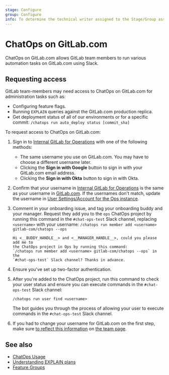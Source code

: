 ```yaml
---
stage: Configure
group: Configure
info: To determine the technical writer assigned to the Stage/Group associated with this page, see https://about.gitlab.com/handbook/engineering/ux/technical-writing/#assignments
---
```


# ChatOps on GitLab.com

ChatOps on GitLab.com allows GitLab team members to run various automation tasks on GitLab.com using Slack.

## Requesting access

GitLab team-members may need access to ChatOps on GitLab.com for administration
tasks such as:

- Configuring feature flags.
- Running `EXPLAIN` queries against the GitLab.com production replica.
- Get deployment status of all of our environments or for a specific commit: `/chatops run auto_deploy status [commit_sha]`

To request access to ChatOps on GitLab.com:

1. Sign in to [Internal GitLab for Operations](https://ops.gitlab.net/users/sign_in)
   with one of the following methods:

   - The same username you use on GitLab.com. You may have to choose a different
     username later.
   - Clicking the **Sign in with Google** button to sign in with your GitLab.com email address.
   - Clicking the **Sign in with Okta** button to sign in with Okta.

1. Confirm that your username in [Internal GitLab for Operations](https://ops.gitlab.net/)
   is the same as your username in [GitLab.com](https://gitlab.com/). If the usernames
   don't match, update the username in [User Settings/Account for the Ops instance](https://ops.gitlab.net/-/profile/account).

1. Comment in your onboarding issue, and tag your onboarding buddy and your manager.
   Request they add you to the `ops` ChatOps project by running this command
   in the `#chat-ops-test` Slack channel, replacing `<username>` with your username:
   `/chatops run member add <username> gitlab-com/chatops --ops`

   ```plaintext
   Hi <__BUDDY_HANDLE__> and <__MANAGER_HANDLE__>, could you please add me to
   the ChatOps project in Ops by running this command:
   `/chatops run member add <username> gitlab-com/chatops --ops` in the
   `#chat-ops-test` Slack channel? Thanks in advance.
   ```

1. Ensure you've set up two-factor authentication.
1. After you're added to the ChatOps project, run this command to check your user
   status and ensure you can execute commands in the `#chat-ops-test` Slack channel:

   ```plaintext
   /chatops run user find <username>
   ```

   The bot guides you through the process of allowing your user to execute
   commands in the `#chat-ops-test` Slack channel.

1. If you had to change your username for GitLab.com on the first step, make sure
   [to reflect this information](https://gitlab.com/gitlab-com/www-gitlab-com#adding-yourself-to-the-team-page)
   on [the team page](https://about.gitlab.com/company/team/).

## See also

- [ChatOps Usage](../ci/chatops/index.md)
- [Understanding EXPLAIN plans](understanding_explain_plans.md)
- [Feature Groups](feature_flags/index.md#feature-groups)

